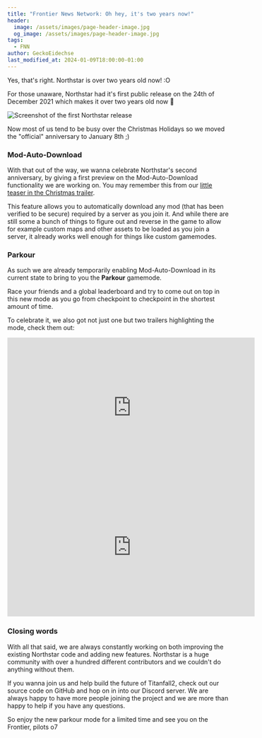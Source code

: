 ```yaml
---
title: "Frontier News Network: Oh hey, it's two years now!"
header:
  image: /assets/images/page-header-image.jpg
  og_image: /assets/images/page-header-image.jpg
tags:
  - FNN
author: GeckoEidechse
last_modified_at: 2024-01-09T18:00:00-01:00
---
```


Yes, that's right.
Northstar is over two years old now! :O

For those unaware, Northstar had it's first public release on the 24th of December 2021 which makes it over two years old now :eyes:

<img src="{{ 'assets/images/posts/two-years/first-release-github.png' | relative_url }}" alt="Screenshot of the first Northstar release" />

Now most of us tend to be busy over the Christmas Holidays so we moved the "official" anniversary to January 8th ;)

### Mod-Auto-Download

With that out of the way, we wanna celebrate Northstar's second anniversary, by giving a first preview on the Mod-Auto-Download functionality we are working on.
You may remember this from our [little teaser in the Christmas trailer](https://youtu.be/jixxGZ-NVZo?t=78).

This feature allows you to automatically download any mod (that has been verified to be secure) required by a server as you join it.
And while there are still some a bunch of things to figure out and reverse in the game to allow for example custom maps and other assets to be loaded as you join a server, it already works well enough for things like custom gamemodes.

### Parkour

As such we are already temporarily enabling Mod-Auto-Download in its current state to bring to you the **Parkour** gamemode.

Race your friends and a global leaderboard and try to come out on top in this new mode as you go from checkpoint to checkpoint in the shortest amount of time.

To celebrate it, we also got not just one but two trailers highlighting the mode, check them out:

<iframe width="560" height="315" src="https://www.youtube-nocookie.com/embed/1DSNwdV8ahA" title="YouTube video player" frameborder="0" allow="accelerometer; autoplay; clipboard-write; encrypted-media; gyroscope; picture-in-picture; web-share" allowfullscreen></iframe>

<iframe width="560" height="315" src="https://www.youtube-nocookie.com/embed/NLTfQwUpvJs" title="YouTube video player" frameborder="0" allow="accelerometer; autoplay; clipboard-write; encrypted-media; gyroscope; picture-in-picture; web-share" allowfullscreen></iframe>

### Closing words

With all that said, we are always constantly working on both improving the existing Northstar code and adding new features. Northstar is a huge community with over a hundred different contributors and we couldn't do anything without them.

If you wanna join us and help build the future of Titanfall2, check out our source code on GitHub and hop on in into our Discord server.
We are always happy to have more people joining the project and we are more than happy to help if you have any questions.

So enjoy the new parkour mode for a limited time and see you on the Frontier, pilots o7
